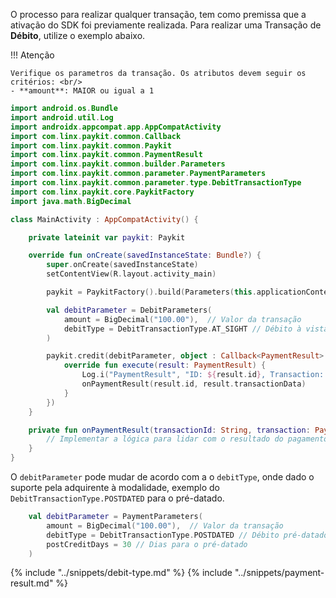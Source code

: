 O processo para realizar qualquer transação, tem como premissa que a ativação do SDK foi previamente realizada. 
Para realizar uma Transação de **Débito**, utilize o exemplo abaixo. 

!!! Atenção 

    Verifique os parametros da transação. Os atributos devem seguir os critérios: <br/>
    - **amount**: MAIOR ou igual a 1

```kotlin
import android.os.Bundle
import android.util.Log
import androidx.appcompat.app.AppCompatActivity
import com.linx.paykit.common.Callback
import com.linx.paykit.common.Paykit
import com.linx.paykit.common.PaymentResult
import com.linx.paykit.common.builder.Parameters
import com.linx.paykit.common.parameter.PaymentParameters
import com.linx.paykit.common.parameter.type.DebitTransactionType
import com.linx.paykit.core.PaykitFactory
import java.math.BigDecimal

class MainActivity : AppCompatActivity() {

    private lateinit var paykit: Paykit

    override fun onCreate(savedInstanceState: Bundle?) {
        super.onCreate(savedInstanceState)
        setContentView(R.layout.activity_main)

        paykit = PaykitFactory().build(Parameters(this.applicationContext, "Débito"))

        val debitParameter = DebitParameters(
            amount = BigDecimal("100.00"),  // Valor da transação
            debitType = DebitTransactionType.AT_SIGHT // Débito à vista
        )

        paykit.credit(debitParameter, object : Callback<PaymentResult> {
            override fun execute(result: PaymentResult) {
                Log.i("PaymentResult", "ID: ${result.id}, Transaction: ${result.transactionData}")
                onPaymentResult(result.id, result.transactionData)
            }
        })
    }

    private fun onPaymentResult(transactionId: String, transaction: PaymentResult) {
        // Implementar a lógica para lidar com o resultado do pagamento
    }
}
```

O `debitParameter` pode mudar de acordo com a o `debitType`, onde dado o suporte pela adquirente à modalidade, exemplo do `DebitTransactionType.POSTDATED`
para o pré-datado.

```kotlin
    val debitParameter = PaymentParameters(
        amount = BigDecimal("100.00"),  // Valor da transação
        debitType = DebitTransactionType.POSTDATED // Débito pré-datado
        postCreditDays = 30 // Dias para o pré-datado
    )
```

{% include "../snippets/debit-type.md" %}
{% include "../snippets/payment-result.md" %}

